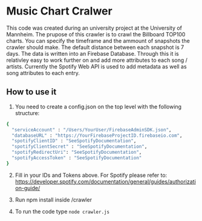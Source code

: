 # Music Chart Cralwer
This code was created during an university project at the University of Mannheim. The prupose of this crawler is to crawl the Billboard TOP100 charts. You can specify the timeframe and the ammount of snapshots the crawler should make. The default distance between each snapshot is 7 days. The data is written into an Firebase Database. Through this it is relativley easy to work further on and add more attributes to each song / artists. Currently the Spotify Web API is used to add metadata as well as song attributes to each entry. 

## How to use it
1. You need to create a config.json on the top level with the following structure:
```bash
{
  "serviceAccount" : "/Users/YourUser/FirebaseAdminSDK.json",
  "databaseURL" : "https://YourFirebaseProjectID.firebaseio.com",
  "spotifyClientID" : "SeeSpotifyDocumentation",
  "spotifyClientSecret" : "SeeSpotifyDocumentation",
  "spotifyRedirectUri": "SeeSpotifyDocumentation",
  "spotifyAccessToken" : "SeeSpotifyDocumentation"
}
```

2. Fill in your IDs and Tokens above. For Spotify please refer to: https://developer.spotify.com/documentation/general/guides/authorization-guide/

3. Run npm install inside /crawler
4. To run the code type ``` node crawler.js ``` 


